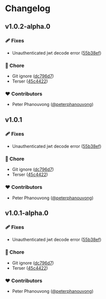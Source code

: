 # Changelog


## v1.0.2-alpha.0


### 🩹 Fixes

- Unauthenticated jwt decode error ([55b38ef](https://github.com/kinde-oss/kinde-auth-remix-sdk/commit/55b38ef))

### 🏡 Chore

- Git ignore ([dc796d7](https://github.com/kinde-oss/kinde-auth-remix-sdk/commit/dc796d7))
- Terser ([45c4422](https://github.com/kinde-oss/kinde-auth-remix-sdk/commit/45c4422))

### ❤️ Contributors

- Peter Phanouvong ([@peterphanouvong](http://github.com/peterphanouvong))

## v1.0.1


### 🩹 Fixes

- Unauthenticated jwt decode error ([55b38ef](https://github.com/kinde-oss/kinde-auth-remix-sdk/commit/55b38ef))

### 🏡 Chore

- Git ignore ([dc796d7](https://github.com/kinde-oss/kinde-auth-remix-sdk/commit/dc796d7))
- Terser ([45c4422](https://github.com/kinde-oss/kinde-auth-remix-sdk/commit/45c4422))

### ❤️ Contributors

- Peter Phanouvong ([@peterphanouvong](http://github.com/peterphanouvong))

## v1.0.1-alpha.0


### 🩹 Fixes

- Unauthenticated jwt decode error ([55b38ef](https://github.com/kinde-oss/kinde-auth-remix-sdk/commit/55b38ef))

### 🏡 Chore

- Git ignore ([dc796d7](https://github.com/kinde-oss/kinde-auth-remix-sdk/commit/dc796d7))
- Terser ([45c4422](https://github.com/kinde-oss/kinde-auth-remix-sdk/commit/45c4422))

### ❤️ Contributors

- Peter Phanouvong ([@peterphanouvong](http://github.com/peterphanouvong))

